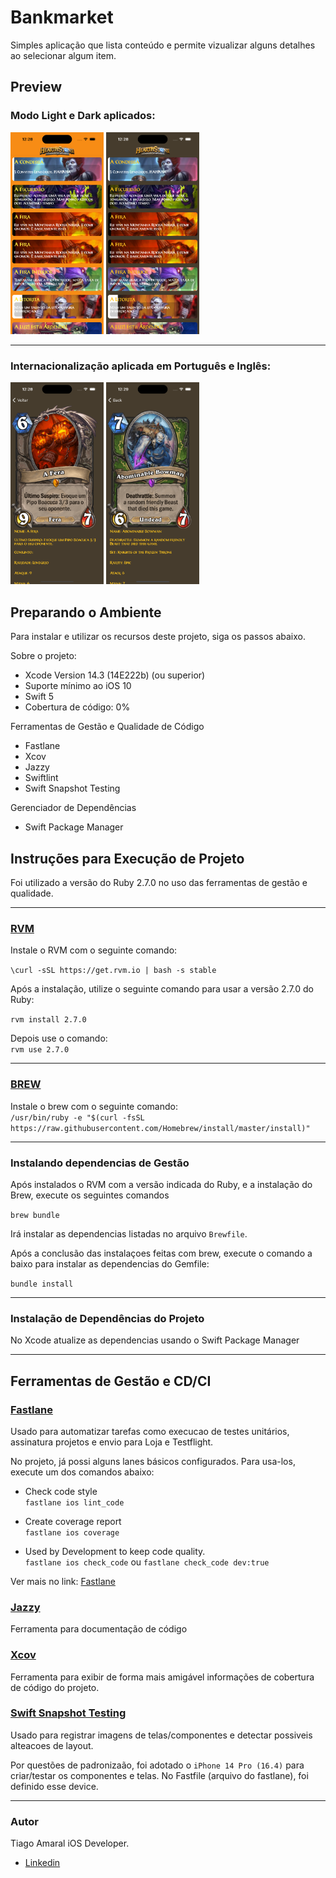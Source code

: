 # Bankmarket

Simples aplicação que lista conteúdo e permite vizualizar alguns detalhes ao selecionar algum item.

## Preview

### Modo Light e Dark aplicados: 
<p float="left">
<kbd><img src="./readmefiles/light-ptbr.png" width="149"/></kbd>
<kbd><img src="./readmefiles/dark-ptbr.png" width="149"/></kbd>
<p>

---

### Internacionalização aplicada em Português e Inglês:

<p float="left">
<kbd><img src="./readmefiles/pt-br.png" width="149"/></kbd>
<kbd><img src="./readmefiles/en-us.png" width="149"/></kbd>
<p>

## Preparando o Ambiente

Para instalar e utilizar os recursos deste projeto, siga os passos abaixo.

Sobre o projeto: <br>
- Xcode Version 14.3 (14E222b) (ou superior)<br>
- Suporte mínimo ao iOS 10<br>
- Swift 5<br>
- Cobertura de código: 0%

Ferramentas de Gestão e Qualidade de Código<br>
- Fastlane
- Xcov
- Jazzy
- Swiftlint
- Swift Snapshot Testing

Gerenciador de Dependências<br>
- Swift Package Manager

## Instruções para Execução de Projeto

Foi utilizado a versão do Ruby 2.7.0 no uso das ferramentas de gestão e qualidade.

---

### [RVM](https://rvm.io/)

Instale o RVM com o seguinte comando: <br>

```\curl -sSL https://get.rvm.io | bash -s stable```

Após a instalação, utilize o seguinte comando para usar a versão 2.7.0 do Ruby:

```rvm install 2.7.0```

Depois use o comando: <br>
```rvm use 2.7.0```

---

### [BREW](https://brew.sh/)

Instale o brew com o seguinte comando: <br>
```/usr/bin/ruby -e "$(curl -fsSL https://raw.githubusercontent.com/Homebrew/install/master/install)"```

---
### Instalando dependencias de Gestão

Após instalados o RVM com a versão indicada do Ruby, e a instalação do Brew, execute os seguintes comandos

```brew bundle```

Irá instalar as dependencias listadas no arquivo `Brewfile`.

Após a conclusão das instalaçoes feitas com brew, execute o comando a baixo para instalar as dependencias do Gemfile:

```bundle install```

---

### Instalação de Dependências do Projeto

No Xcode atualize as dependencias usando o Swift Package Manager

---

## Ferramentas de Gestão e CD/CI

### [Fastlane](https://docs.fastlane.tools/getting-started/ios/setup/)

Usado para automatizar tarefas como execucao de testes unitários, assinatura projetos e envio para Loja e Testflight.

No projeto, já possi alguns lanes básicos configurados. Para usa-los, execute um dos comandos abaixo:

- Check code style<br>
```fastlane ios lint_code```

- Create coverage report<br>
```fastlane ios coverage```

- Used by Development to keep code quality.<br>
```fastlane ios check_code``` ou ```fastlane check_code dev:true```

Ver mais no link: [Fastlane](https://fastlane.tools)

### [Jazzy](https://github.com/realm/jazzy)

Ferramenta para documentação de código

### [Xcov](https://github.com/fastlane-community/xcov)

Ferramenta para exibir de forma mais amigável informações de cobertura de código do projeto.

### [Swift Snapshot Testing](https://github.com/pointfreeco/swift-snapshot-testing)

Usado para registrar imagens de telas/componentes e detectar possiveis alteacoes de layout.

Por questões de padronizaão, foi adotado o `iPhone 14 Pro (16.4)` para criar/testar os componentes e telas. No Fastfile (arquivo do fastlane), foi definido esse device.

--- 

### Autor

Tiago Amaral iOS Developer.
<br>
- [Linkedin](https://www.linkedin.com/in/tiagoamaralios/)